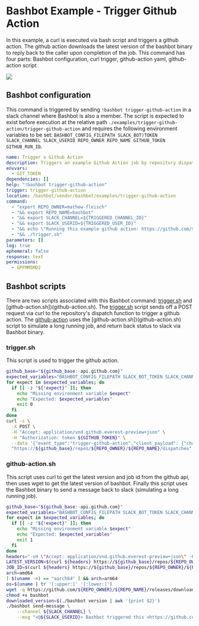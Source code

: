 # Bashbot Example - Trigger Github Action

In this example, a curl is executed via bash script and triggers a github action. The github action downloads the latest version of the bashbot binary to reply back to the caller upon completion of the job. This command has four parts: Bashbot configuration, curl trigger, github-action yaml, github-action script

<img src="https://i.imgur.com/s0cf2Hl.gif" />

## Bashbot configuration

This command is triggered by sending `!bashbot trigger-github-action` in a slack channel where Bashbot is also a member. The script is expected to exist before execution at the relative path `./examples/trigger-github-action/trigger-github-action` and requires the following environment variables to be set: `BASHBOT_CONFIG_FILEPATH SLACK_BOT)TOKEN SLACK_CHANNEL SLACK_USERID REPO_OWNER REPO_NAME GITHUB_TOKEN GITHUB_RUN_ID`.

```yaml
name: Trigger a Github Action
description: Triggers an example Github Action job by repository dispatch
envvars:
  - GIT_TOKEN
dependencies: []
help: "!bashbot trigger-github-action"
trigger: trigger-github-action
location: /bashbot/vendor/bashbot/examples/trigger-github-action
command:
  - "export REPO_OWNER=mathew-fleisch"
  - "&& export REPO_NAME=bashbot"
  - "&& export SLACK_CHANNEL=${TRIGGERED_CHANNEL_ID}"
  - "&& export SLACK_USERID=${TRIGGERED_USER_ID}"
  - "&& echo \"Running this example github action: https://github.com/${REPO_OWNER}/${REPO_NAME}/blob/main/.github/workflows/example-bashbot-github-action.yaml\""
  - "&& ./trigger.sh"
parameters: []
log: true
ephemeral: false
response: text
permissions:
  - GPFMM5MD2
```

## Bashbot scripts

There are two scripts associated with this Bashbot command: [trigger.sh](trigger.sh) and [github-action.sh])(github-action.sh). The [trigger.sh](trigger.sh) script sends off a POST request via curl to the repository's dispatch function to trigger a github action. The [github-action](../.github/workflows/example-bashbot-github-action.yaml) uses the [github-action.sh])(github-action.sh) script to simulate a long running job, and return back status to slack via Bashbot binary.

### trigger.sh

This script is used to trigger the github action.

```bash
github_base="${github_base:-api.github.com}"
expected_variables="BASHBOT_CONFIG_FILEPATH SLACK_BOT_TOKEN SLACK_CHANNEL SLACK_USERID REPO_OWNER REPO_NAME GITHUB_TOKEN"
for expect in $expected_variables; do
  if [[ -z "${!expect}" ]]; then
    echo "Missing environment variable $expect"
    echo "Expected: $expected_variables"
    exit 0
  fi
done
curl -s \
  -X POST \
  -H "Accept: application/vnd.github.everest-preview+json" \
  -H "Authorization: token ${GITHUB_TOKEN}" \
  --data '{"event_type":"trigger-github-action","client_payload": {"channel":"'${SLACK_CHANNEL}'", "user_id": "'${SLACK_USERID}'"}}' \
  "https://${github_base}/repos/${REPO_OWNER}/${REPO_NAME}/dispatches"

```


### github-action.sh

This script uses curl to get the latest version and job id from the github api, then uses wget to get the latest version of bashbot. Finally this script uses the Bashbot binary to send a message back to slack (simulating a long running job).

```bash
github_base="${github_base:-api.github.com}"
expected_variables="BASHBOT_CONFIG_FILEPATH SLACK_BOT_TOKEN SLACK_CHANNEL SLACK_USERID REPO_OWNER REPO_NAME GITHUB_TOKEN GITHUB_RUN_ID"
for expect in $expected_variables; do
  if [[ -z "${!expect}" ]]; then
    echo "Missing environment variable $expect"
    echo "Expected: $expected_variables"
    exit 1
  fi
done
headers="-sH \"Accept: application/vnd.github.everest-preview+json\" -H \"Authorization: token ${GITHUB_TOKEN}\""
LATEST_VERSION=$(curl ${headers} https://${github_base}/repos/${REPO_OWNER}/${REPO_NAME}/releases/latest | grep tag_name | cut -d '"' -f 4)
JOB_ID=$(curl ${headers} https://${github_base}/repos/${REPO_OWNER}/${REPO_NAME}/actions/runs/${GITHUB_RUN_ID}/jobs | jq -r '.jobs[].id')
arch=amd64
[ $(uname -m) == "aarch64" ] && arch=arm64
os=$(uname | tr '[:upper:]' '[:lower:]')
wget -q https://github.com/${REPO_OWNER}/${REPO_NAME}/releases/download/${LATEST_VERSION}/bashbot-${os}-${arch} -O bashbot
chmod +x bashbot
downloaded_version=$(./bashbot version | awk '{print $2}')
./bashbot send-message \
    --channel ${SLACK_CHANNEL} \
    --msg "<@${SLACK_USERID}> Bashbot triggered this <https://github.com/${REPO_OWNER}/${REPO_NAME}/blob/main/.github/workflows/example-bashbot-github-action.yaml|example github action> and used the bashbot binary (<https://github.com/${REPO_OWNER}/${REPO_NAME}/releases/tag/${downloaded_version}|${downloaded_version}>) within the github action, to <https://github.com/${REPO_OWNER}/${REPO_NAME}/runs/${JOB_ID}?check_suite_focus=true|simulate a long running job> in order to send success/failure back to slack."
```